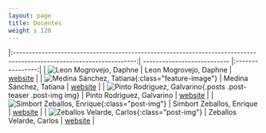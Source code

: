 ```yaml
---
layout: page
title: Docentes
weight : 120
---
```


|:--------------------------------------------------------------------------------------------------------------------:| --------------------------- |:----------------:|
| ![Leon Mogrovejo, Daphne]({{site.baseurl}}/assets/img/professors/Daphne-Leon-Mogrovejo.jpg)                   |  Leon Mogrovejo, Daphne      |  [website][web1] |
| ![Medina Sánchez, Tatiana]({{site.baseurl}}/assets/img/professors/Tatiana-Medina-Sanchez.jpg){:class="feature-image"}       | Medina Sánchez, Tatiana     |  [website][web2] |
| ![Pinto Rodriguez, Galvarino]({{site.baseurl}}/assets/img/professors/Galvarino-Pinto-Rodriguez.jpg){.posts .post-teaser .post-img img} | Pinto Rodriguez, Galvarino  |  [website][web3] |
| ![Simbort Zeballos, Enrique]({{site.baseurl}}/assets/img/professors/Enrique-Simbort-Zeballos.jpg){:class="post-img"}   | Simbort Zeballos, Enrique   |  [website][web4] |
| ![Zeballos Velarde, Carlos]({{site.baseurl}}/assets/img/professors/Carlos-Zeballos-Velarde.jpg){:class="post-img"}      | Zeballos Velarde, Carlos    |  [website][web5] |




[web1]: https://ucsp-civil.github.io/Daphne-Leon-Mogrovejo/
[web2]: https://ucsp-civil.github.io/Tatiana-Medina-Sanchez/
[web3]: https://ucsp-civil.github.io/Galvarino-Pinto-Rodriguez/
[web4]: https://ucsp-civil.github.io/Enrique-Simbort-Zeballos/
[web5]: https://ucsp-civil.github.io/Carlos-Zeballos-Velarde/
